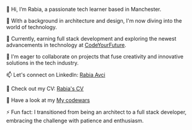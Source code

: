👋 Hi, I’m Rabia, a passionate tech learner based in Manchester.

👀 With a background in architecture and design, I'm now diving into the world of technology.

🌱 Currently, earning full stack development and exploring the newest advancements in technology at [CodeYourFuture](https://github.com/CodeYourFuture).

💞️ I'm eager to collaborate on projects that fuse creativity and innovative solutions in the tech industry.

📫 Let's connect on LinkedIn: [Rabia Avci](https://www.linkedin.com/in/rabia-avci-5231032b/)

📄 Check out my CV: [Rabia's CV](https://docs.google.com/document/d/170KJ9Lwg9bEMcckqbdX-nVEm7di0AHubYwPeQkFaZkg/edit)

🔭 Have a look at my [My codewars](https://www.codewars.com/users/RbAvci)

⚡ Fun fact: I transitioned from being an architect to a full stack developer, embracing the challenge with patience and enthusiasm.

<!---
RbAvci/RbAvci is a ✨ special ✨ repository because its `README.md` (this file) appears on your GitHub profile.
You can click the Preview link to take a look at your changes.
--->


